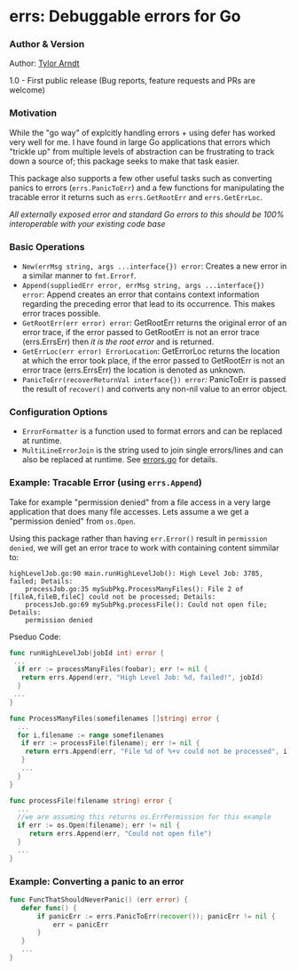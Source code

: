 errs: Debuggable errors for Go
====
### Author & Version
Author: [Tylor Arndt]

1.0 - First public release (Bug reports, feature requests and PRs are welcome)

### Motivation
While the "go way" of explcitly handling errors + using defer has worked very well for me. I have found in large Go applications that errors which "trickle up" from multiple levels of abstraction can be frustrating to track down a source of; this package seeks to make that task easier.

This package also supports a few other useful tasks such as converting panics to errors (`errs.PanicToErr`) and a few functions for manipulating the tracable error it returns such as `errs.GetRootErr` and `errs.GetErrLoc`. 

*All externally exposed error and standard Go errors to this should be 100% interoperable with your existing code base*

### Basic Operations
 * `New(errMsg string, args ...interface{}) error`: Creates a new error in a similar manner to `fmt.Errorf`.
 * `Append(suppliedErr error, errMsg string, args ...interface{}) error`: Append creates an error that contains context information regarding the preceding error that lead to its occurrence. This makes error traces possible.
 * `GetRootErr(err error) error`: GetRootErr returns the original error of an error trace, if the error passed to GetRootErr is not an error trace (errs.ErrsErr) then *it is the root error* and is returned.
* `GetErrLoc(err error) ErrorLocation`: GetErrorLoc returns the location at which the error took place, if the error passed to GetRootErr is not an error trace (errs.ErrsErr) the location is denoted as unknown.
* `PanicToErr(recoverReturnVal interface{}) error`: PanicToErr is passed the result of `recover()` and converts any non-nil value to an error object.

### Configuration Options
* `ErrorFormatter` is a  function used to format errors and can be replaced at runtime.
* `MultiLineErrorJoin` is the string used to join single errors/lines and can also be replaced at runtime.
See [errors.go] for details.

### Example: Tracable Error (using `errs.Append`)
Take for example "permission denied" from a file access in a very large application that does many file accesses. Lets assume a we get a "permission denied" from `os.Open`.

Using this package rather than having `err.Error()` result in `permission denied`, we will get an error trace to work with containing content simmilar to:
```
highLevelJob.go:90 main.runHighLevelJob(): High Level Job: 3785, failed; Details:
    processJob.go:35 mySubPkg.ProcessManyFiles(): File 2 of [fileA,fileB,fileC] could not be processed; Details:
    processJob.go:69 mySubPkg.processFile(): Could not open file; Details:
    permission denied
```
Pseduo Code:
```go
func runHighLevelJob(jobId int) error {
 ...
  if err := processManyFiles(foobar); err != nil {
   return errs.Append(err, "High Level Job: %d, failed!", jobId) 
  }
 ...
}

func ProcessManyFiles(somefilenames []string) error {
  ...
  for i,filename := range somefilenames
   if err := processFile(filename); err != nil {
    return errs.Append(err, "File %d of %+v could not be processed", i)
   }
   ...
  }
}

func processFile(filename string) error {
  ...
  //we are assuming this returns os.ErrPermission for this example
  if err := os.Open(filename); err != nil { 
     return errs.Append(err, "Could not open file")
  }
  ...
}
```
### Example: Converting a panic to an error
```go
func FuncThatShouldNeverPanic() (err error) {
   defer func() {
       if panicErr := errs.PanicToErr(recover()); panicErr != nil {
           err = panicErr
       }
   }
   ...
}
```

[Tylor Arndt]:https://plus.google.com/u/0/+TylorArndt/posts
[errors.go]:https://github.com/tarndt/sema/blob/master/errors.go]
